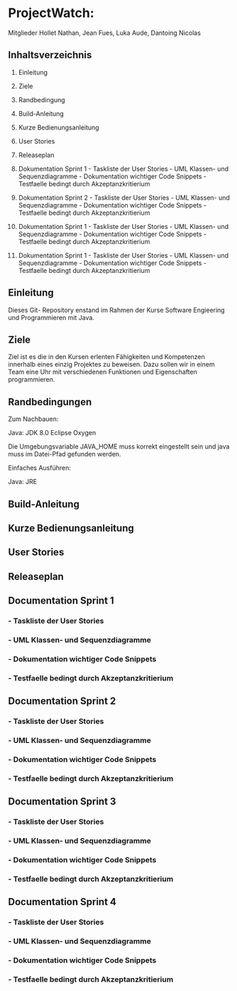# ProjectWatch:

Mitglieder Hollet Nathan, Jean Fues, Luka Aude, Dantoing Nicolas

## Inhaltsverzeichnis
  1. Einleitung
  2. Ziele
  3. Randbedingung
  4. Build-Anleitung
  5. Kurze Bedienungsanleitung
  6. User Stories
  7. Releaseplan
  
  8. Dokumentation Sprint 1
    - Taskliste der User Stories
    - UML Klassen- und Sequenzdiagramme
    - Dokumentation wichtiger Code Snippets
    - Testfaelle bedingt durch Akzeptanzkritierium
    
  9. Dokumentation Sprint 2
    - Taskliste der User Stories
    - UML Klassen- und Sequenzdiagramme
    - Dokumentation wichtiger Code Snippets
    - Testfaelle bedingt durch Akzeptanzkritierium

  10. Dokumentation Sprint 1
    - Taskliste der User Stories
    - UML Klassen- und Sequenzdiagramme
    - Dokumentation wichtiger Code Snippets
    - Testfaelle bedingt durch Akzeptanzkritierium
    
  11. Dokumentation Sprint 1
    -  Taskliste der User Stories
    -  UML Klassen- und Sequenzdiagramme
    -  Dokumentation wichtiger Code Snippets
    -  Testfaelle bedingt durch Akzeptanzkritierium

  
## Einleitung

Dieses Git- Repository enstand im Rahmen der Kurse Software Engieering und Programmieren mit Java.

## Ziele

Ziel ist es die in den Kursen erlenten Fähigkeiten und Kompetenzen innerhalb eines einzig Projektes zu beweisen. Dazu sollen wir in einem Team eine Uhr mit verschiedenen Funktionen und Eigenschaften programmieren.

## Randbedingungen

Zum Nachbauen:

Java: JDK 8.0 Eclipse Oxygen

Die Umgebungsvariable JAVA_HOME muss korrekt eingestellt sein und java muss im Datei-Pfad gefunden werden.

Einfaches Ausführen:

Java: JRE

## Build-Anleitung

## Kurze Bedienungsanleitung

## User Stories

## Releaseplan

## Documentation Sprint 1

### - Taskliste der User Stories
    
### - UML Klassen- und Sequenzdiagramme
   
### - Dokumentation wichtiger Code Snippets
   
### - Testfaelle bedingt durch Akzeptanzkritierium


## Documentation Sprint 2

### - Taskliste der User Stories
    
### - UML Klassen- und Sequenzdiagramme
   
### - Dokumentation wichtiger Code Snippets
   
### - Testfaelle bedingt durch Akzeptanzkritierium


## Documentation Sprint 3

### - Taskliste der User Stories
    
### - UML Klassen- und Sequenzdiagramme
   
### - Dokumentation wichtiger Code Snippets
   
### - Testfaelle bedingt durch Akzeptanzkritierium


## Documentation Sprint 4

### - Taskliste der User Stories
    
### - UML Klassen- und Sequenzdiagramme
   
### - Dokumentation wichtiger Code Snippets
   
### - Testfaelle bedingt durch Akzeptanzkritierium
